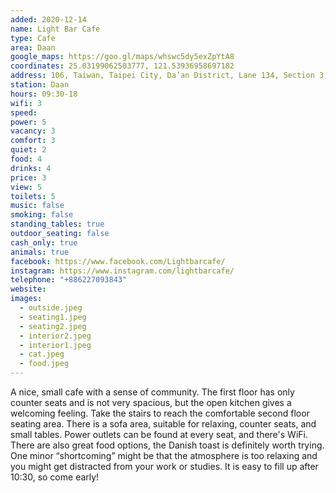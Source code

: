 ```yaml
---
added: 2020-12-14
name: Light Bar Cafe
type: Cafe
area: Daan
google_maps: https://goo.gl/maps/whswc5dy5exZpYtA8
coordinates: 25.03199062503777, 121.53936958697182
address: 106, Taiwan, Taipei City, Da’an District, Lane 134, Section 3, Xinyi Road, 12號號
station: Daan
hours: 09:30-18
wifi: 3
speed: 
power: 5
vacancy: 3
comfort: 3
quiet: 2
food: 4
drinks: 4
price: 3
view: 5
toilets: 5
music: false
smoking: false
standing_tables: true
outdoor_seating: false
cash_only: true
animals: true
facebook: https://www.facebook.com/Lightbarcafe/
instagram: https://www.instagram.com/lightbarcafe/
telephone: "+886227093843"
website: 
images:
  - outside.jpeg
  - seating1.jpeg
  - seating2.jpeg
  - interior2.jpeg
  - interior1.jpeg
  - cat.jpeg
  - food.jpeg
---
```


A nice, small cafe with a sense of community. The first floor has only counter seats and is not very spacious, but the open kitchen gives a welcoming feeling. Take the stairs to reach the comfortable second floor seating area. There is a sofa area, suitable for relaxing, counter seats, and small tables. Power outlets can be found at every seat, and there's WiFi. There are also great food options, the Danish toast is definitely worth trying. One minor “shortcoming” might be that the atmosphere is too relaxing and you might get distracted from your work or studies. It is easy to fill up after 10:30, so come early!
